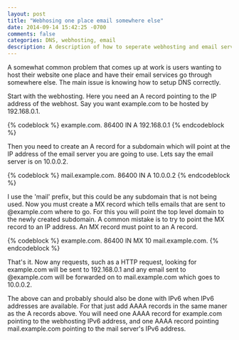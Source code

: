 ```yaml
---
layout: post
title: "Webhosing one place email somewhere else"
date: 2014-09-14 15:42:25 -0700
comments: false
categories: DNS, webhosting, email
description: A description of how to seperate webhosting and email services using DNS
---
```

<p>A somewhat common problem that comes up at work is users wanting to host their website one place and have their email services go through somewhere else. The main issue is knowing how to setup DNS correctly.</p>
<p>Start with the webhosting. Here you need an A record pointing to the IP address of the webhost. Say you want example.com to be hosted by 192.168.0.1.</p>
{% codeblock %}
example.com.	86400 	IN 	A	192.168.0.1
{% endcodeblock %}
<p>Then you need to create an A record for a subdomain which will point at the IP address of the email server you are going to use. Lets say the email server is on 10.0.0.2.</p>
{% codeblock %}
mail.example.com.	86400	IN 	A 	10.0.0.2
{% endcodeblock %}
<p>I use the 'mail' prefix, but this could be any subdomain that is not being used. Now you must create a MX record which tells emails that are sent to @example.com where to go. For this you will point the top level domain to the newly created subdomain. A common mistake is to try to point the MX record to an IP address. An MX record must point to an A record.</p>
{% codeblock %}
example.com.	86400	IN	MX	10 mail.example.com. 
{% endcodeblock %}
<p>That's it. Now any requests, such as a HTTP request, looking for example.com will be sent to 192.168.0.1 and any email sent to @example.com will be forwarded on to mail.example.com which goes to 10.0.0.2.</p>
<p>The above can and probably should also be done with IPv6 when IPv6 addresses are available. For that just add AAAA records in the same maner as the A records above. You will need one AAAA record for example.com pointing to the webhosting IPv6 address, and one AAAA record pointing mail.example.com pointing to the mail server's IPv6 address.</p>
